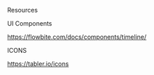 Resources

UI Components

https://flowbite.com/docs/components/timeline/

ICONS

https://tabler.io/icons
